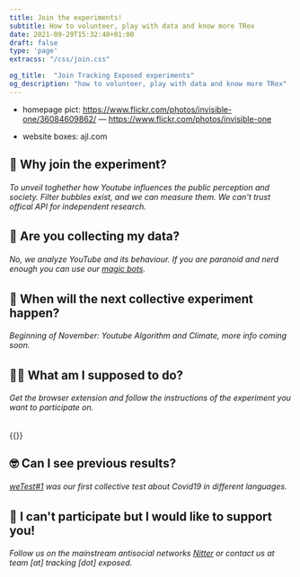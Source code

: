 ```yaml
---
title: Join the experiments!
subtitle: How to volunteer, play with data and know more TRex
date: 2021-09-29T15:32:40+01:00
draft: false
type: 'page'
extracss: "/css/join.css"

og_title:  "Join Tracking Exposed experiments"
og_description: "how to volunteer, play with data and know more TRex"
---
```



* homepage pict: https://www.flickr.com/photos/invisible-one/36084609862/ — https://www.flickr.com/photos/invisible-one

* website boxes: ajl.com



## 🤔  Why join the experiment? 


###### To unveil toghether how Youtube influences the public perception and society. Filter bubbles exist, and we can measure them. We can't trust offical API for independent research.



## 🥺  Are you collecting my data? 


###### No, we analyze YouTube and its behaviour. If you are paranoid and nerd enough you can use our [magic bots](https://github.com/tracking-exposed/yttrex/tree/master/methodology).


## 📅  When will the next collective experiment happen? 


###### Beginning of November: Youtube Algorithm and Climate, more info coming soon.


## 👩‍🚀  What am I supposed to do? 


###### Get the browser extension and follow the instructions of the experiment you want to participate on. 
{{<yt-extension >}}


## 🤓  Can I see previous results? 


###### [weTest#1](https://youtube.tracking.exposed/slides/wetest1/#slide=1) was our first collective test about Covid19 in different languages.



## 🤩  I can't participate but I would like to support you! 


###### Follow us on the mainstream antisocial networks [Nitter](https://nitter.net/search?f=tweets&q=trackingexposed) or contact us at *team [at] tracking [dot] exposed*.
